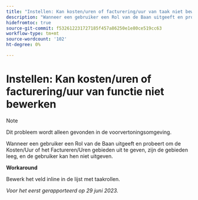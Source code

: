 ```yaml
---
title: "Instellen: Kan kosten/uren of facturering/uur van taak niet bewerken"
description: "Wanneer een gebruiker een Rol van de Baan uitgeeft en probeert om de Kosten/Uur of het Factureren/Uren gebieden uit te geven, zijn de gebieden leeg, en de gebruiker kan hen niet uitgeven."
hidefromtoc: true
source-git-commit: f532612231727185f457a86250e1e80ce519cc63
workflow-type: tm+mt
source-wordcount: '102'
ht-degree: 0%

---
```



# Instellen: Kan kosten/uren of facturering/uur van functie niet bewerken

>[!NOTE]
>
>Dit probleem wordt alleen gevonden in de voorvertoningsomgeving.

Wanneer een gebruiker een Rol van de Baan uitgeeft en probeert om de Kosten/Uur of het Factureren/Uren gebieden uit te geven, zijn de gebieden leeg, en de gebruiker kan hen niet uitgeven.

**Workaround**

Bewerk het veld inline in de lijst met taakrollen.

_Voor het eerst gerapporteerd op 29 juni 2023._


